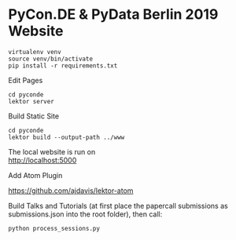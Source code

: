 PyCon.DE & PyData Berlin 2019 Website
================================


    virtualenv venv
    source venv/bin/activate
    pip install -r requirements.txt



Edit Pages

    cd pyconde
    lektor server

Build Static Site
    
    cd pyconde
    lektor build --output-path ../www
    
The local website is run on    
[http://localhost:5000](http://localhost:5000)


Add Atom Plugin

https://github.com/ajdavis/lektor-atom

Build Talks and Tutorials (at first place the papercall submissions as
submissions.json into the root folder), then call:

    python process_sessions.py


